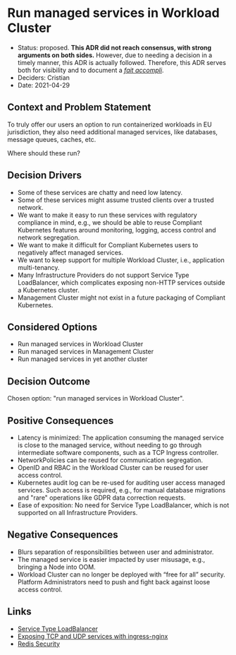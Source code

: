 # Run managed services in Workload Cluster

* Status: proposed. **This ADR did not reach consensus, with strong arguments on both sides.** However, due to needing a decision in a timely manner, this ADR is actually followed. Therefore, this ADR serves both for visibility and to document a *[fait accompli](https://en.wikipedia.org/wiki/Glossary_of_French_expressions_in_English#F)*.
* Deciders: Cristian
* Date: 2021-04-29

## Context and Problem Statement

To truly offer our users an option to run containerized workloads in EU jurisdiction, they also need additional managed services, like databases, message queues, caches, etc.

Where should these run?

## Decision Drivers

* Some of these services are chatty and need low latency.
* Some of these services might assume trusted clients over a trusted network.
* We want to make it easy to run these services with regulatory compliance in mind, e.g., we should be able to reuse Compliant Kubernetes features around monitoring, logging, access control and network segregation.
* We want to make it difficult for Compliant Kubernetes users to negatively affect managed services.
* We want to keep support for multiple Workload Cluster, i.e., application multi-tenancy.
* Many Infrastructure Providers do not support Service Type LoadBalancer, which complicates exposing non-HTTP services outside a Kubernetes cluster.
* Management Cluster might not exist in a future packaging of Compliant Kubernetes.

## Considered Options

* Run managed services in Workload Cluster
* Run managed services in Management Cluster
* Run managed services in yet another cluster

## Decision Outcome

Chosen option: "run managed services in Workload Cluster".

## Positive Consequences

* Latency is minimized: The application consuming the managed service is close to the managed service, without needing to go through intermediate software components, such as a TCP Ingress controller.
* NetworkPolicies can be reused for communication segregation.
* OpenID and RBAC in the Workload Cluster can be reused for user access control.
* Kubernetes audit log can be re-used for auditing user access managed services. Such access is required, e.g., for manual database migrations and "rare" operations like GDPR data correction requests.
* Ease of exposition: No need for Service Type LoadBalancer, which is not supported on all Infrastructure Providers.

## Negative Consequences

* Blurs separation of responsibilities between user and administrator.
* The managed service is easier impacted by user misusage, e.g., bringing a Node into OOM.
* Workload Cluster can no longer be deployed with “free for all” security. Platform Administrators need to push and fight back against loose access control.

## Links

* [Service Type LoadBalancer](https://kubernetes.io/docs/concepts/services-networking/service/#loadbalancer)
* [Exposing TCP and UDP services with ingress-nginx](https://kubernetes.github.io/ingress-nginx/user-guide/exposing-tcp-udp-services/)
* [Redis Security](https://redis.io/topics/security)
